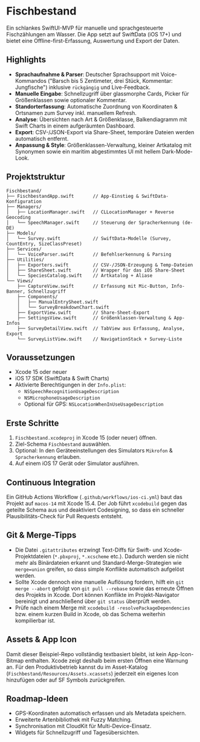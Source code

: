 # Fischbestand

Ein schlankes SwiftUI-MVP für manuelle und sprachgesteuerte Fischzählungen am Wasser. Die App setzt auf SwiftData (iOS 17+) und bietet eine Offline-first-Erfassung, Auswertung und Export der Daten.

## Highlights

- **Sprachaufnahme & Parser**: Deutscher Sprachsupport mit Voice-Kommandos ("Barsch bis 5 Zentimeter, drei Stück, Kommentar: Jungfische") inklusive `rückgängig` und Live-Feedback.
- **Manuelle Eingabe**: Schnellzugriff über glassmorphe Cards, Picker für Größenklassen sowie optionaler Kommentar.
- **Standorterfassung**: Automatische Zuordnung von Koordinaten & Ortsnamen zum Survey inkl. manuellem Refresh.
- **Analyse**: Übersichten nach Art & Größenklasse, Balkendiagramm mit Swift Charts in einem aufgeräumten Dashboard.
- **Export**: CSV-/JSON-Export via Share-Sheet, temporäre Dateien werden automatisch entfernt.
- **Anpassung & Style**: Größenklassen-Verwaltung, kleiner Artkatalog mit Synonymen sowie ein maritim abgestimmtes UI mit hellem Dark-Mode-Look.

## Projektstruktur

```
Fischbestand/
├── FischbestandApp.swift       // App-Einstieg & SwiftData-Konfiguration
├── Managers/
│   ├── LocationManager.swift   // CLLocationManager + Reverse Geocoding
│   └── SpeechManager.swift     // Steuerung der Spracherkennung (de-DE)
├── Models/
│   └── Survey.swift            // SwiftData-Modelle (Survey, CountEntry, SizeClassPreset)
├── Services/
│   └── VoiceParser.swift       // Befehlserkennung & Parsing
├── Utilities/
│   ├── Exporters.swift         // CSV-/JSON-Erzeugung & Temp-Dateien
│   ├── ShareSheet.swift        // Wrapper für das iOS Share-Sheet
│   └── SpeciesCatalog.swift    // Artkatalog + Aliase
└── Views/
    ├── CaptureView.swift       // Erfassung mit Mic-Button, Info-Banner, Schnellzugriff
    ├── Components/
    │   ├── ManualEntrySheet.swift
    │   └── SurveyBreakdownChart.swift
    ├── ExportView.swift        // Share-Sheet-Export
    ├── SettingsView.swift      // Größenklassen-Verwaltung & App-Infos
    ├── SurveyDetailView.swift  // TabView aus Erfassung, Analyse, Export
    └── SurveyListView.swift    // NavigationStack + Survey-Liste
```

## Voraussetzungen

- Xcode 15 oder neuer
- iOS 17 SDK (SwiftData & Swift Charts)
- Aktivierte Berechtigungen in der `Info.plist`:
  - `NSSpeechRecognitionUsageDescription`
  - `NSMicrophoneUsageDescription`
  - Optional für GPS: `NSLocationWhenInUseUsageDescription`

## Erste Schritte

1. `Fischbestand.xcodeproj` in Xcode 15 (oder neuer) öffnen.
2. Ziel-Schema `Fischbestand` auswählen.
3. Optional: In den Geräteeinstellungen des Simulators `Mikrofon` & `Spracherkennung` erlauben.
4. Auf einem iOS 17 Gerät oder Simulator ausführen.

## Continuous Integration

Ein GitHub Actions Workflow (`.github/workflows/ios-ci.yml`) baut das Projekt auf `macos-14` mit Xcode 15.4. Der Job führt `xcodebuild` gegen das geteilte Schema aus und deaktiviert Codesigning, so dass ein schneller Plausibilitäts-Check für Pull Requests entsteht.

## Git & Merge-Tipps

- Die Datei `.gitattributes` erzwingt Text-Diffs für Swift- und Xcode-Projektdateien (`*.pbxproj`, `*.xcscheme` etc.). Dadurch werden sie nicht mehr als Binärdateien erkannt und Standard-Merge-Strategien wie `merge=union` greifen, so dass simple Konflikte automatisch aufgelöst werden.
- Sollte Xcode dennoch eine manuelle Auflösung fordern, hilft ein `git merge --abort` gefolgt von `git pull --rebase` sowie das erneute Öffnen des Projekts in Xcode. Dort können Konflikte im Projekt-Navigator bereinigt und anschließend über `git status` überprüft werden.
- Prüfe nach einem Merge mit `xcodebuild -resolvePackageDependencies` bzw. einem kurzen Build in Xcode, ob das Schema weiterhin kompilierbar ist.

## Assets & App Icon

Damit dieser Beispiel-Repo vollständig textbasiert bleibt, ist kein App-Icon-Bitmap enthalten. Xcode zeigt deshalb beim ersten Öffnen eine Warnung an. Für den Produktivbetrieb kannst du im Asset-Katalog (`Fischbestand/Resources/Assets.xcassets`) jederzeit ein eigenes Icon hinzufügen oder auf SF Symbols zurückgreifen.

## Roadmap-Ideen

- GPS-Koordinaten automatisch erfassen und als Metadata speichern.
- Erweiterte Artenbibliothek mit Fuzzy Matching.
- Synchronisation mit CloudKit für Multi-Device-Einsatz.
- Widgets für Schnellzugriff und Tagesübersichten.
